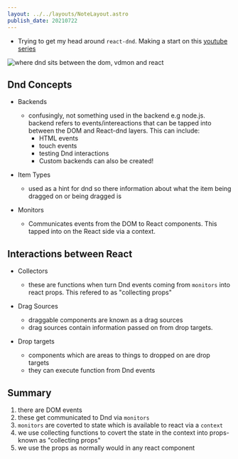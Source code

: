 ```yaml
---
layout: ../../layouts/NoteLayout.astro
publish_date: 20210722
---
```


- Trying to get my head around `react-dnd`. Making a start on this [youtube series](https://www.youtube.com/watch?v=pyx3Ps20TOg)

![where dnd sits between the dom, vdmon and react](https://user-images.githubusercontent.com/18376481/126670575-326e970d-cd22-4fad-8dba-bb2d1276de35.png)

## Dnd Concepts

- Backends

  - confusingly, not something used in the backend e.g node.js. backend refers to events/intereactions that can be tapped into between the DOM and React-dnd layers. This can include:
    - HTML events
    - touch events
    - testing Dnd interactions
    - Custom backends can also be created!

- Item Types

  - used as a hint for dnd so there information about what the item being dragged on or being dragged is

- Monitors
  - Communicates events from the DOM to React components. This tapped into on the React side via a context.

## Interactions between React

- Collectors

  - these are functions when turn Dnd events coming from `monitors` into react props. This refered to as "collecting props"

- Drag Sources

  - draggable components are known as a drag sources
  - drag sources contain information passed on from drop targets.

- Drop targets
  - components which are areas to things to dropped on are drop targets
  - they can execute function from Dnd events

## Summary

1. there are DOM events
2. these get communicated to Dnd via `monitors`
3. `monitors` are coverted to state which is available to react via a `context`
4. we use collecting functions to covert the state in the context into props- known as "collecting props"
5. we use the props as normally would in any react component
